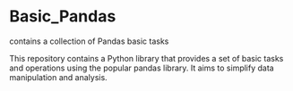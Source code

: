 # Basic_Pandas
contains a collection of Pandas basic tasks 

This repository contains a Python library that provides a set of basic tasks and operations using the popular pandas library. It aims to simplify data manipulation and analysis.
